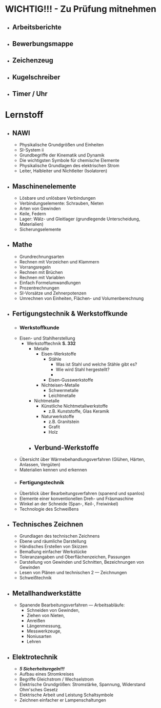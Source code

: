 # WICHTIG!!! - Zu Prüfung mitnehmen
- ## Arbeitsberichte
- ## Bewerbungsmappe
- ## Zeichenzeug
- ## Kugelschreiber
- ## Timer / Uhr
# Lernstoff
- ## NAWI
	- Physikalische Grundgrößen und Einheiten
	- SI-System ii
	- Grundbegriffe der Kinematik und Dynamik
	- Die wichtigsten Symbole für chemische Elemente
	- Physikalische Grundlagen des elektrischen Strom
	- Leiter, Halbleiter und Nichtleiter (Isolatoren)
- ## Maschinenelemente
	- Lösbare und unlösbare Verbindungen
	- Verbindungselemente: Schrauben, Nieten
	- Arten von Gewinden
	- Keile, Federn
	- Lager: Wälz- und Gleitlager (grundlegende Unterscheidung, Materialien)
	- Sicherungselemente
- ## Mathe
	- Grundrechnungsarten
	- Rechnen mit Vorzeichen und Klammern
	- Vorrangsregeln 
	- Rechnen mit Brüchen
	- Rechnen mit Variablen
	- Einfach Formelumwandlungen
	- Prozentrechnungen
	- SI-Vorsätze und Zehnerpotenzen
	- Umrechnen von Einheiten, Flächen- und Volumenberechnung
- ## Fertigungstechnik & Werkstoffkunde
	- ### Werkstoffkunde
	- Eisen- und Stahlherstellung
		- Werkstofftechnik **S. 332**
			- Metalle
				- Eisen-Werkstoffe
					- Stähle
						- Was ist Stahl und welche Stähle gibt es?
						- Wie wird Stahl hergestellt?
						- 
					- Eisen-Gusswerkstoffe
				- Nichteisen-Metalle
					- Schwermetalle
					- Leichtmetalle
			- Nichtmetalle
				- Künstliche Nichtmetallwerkstoffe
					- z.B. Kunststoffe, Glas  Keramik
				- Naturwerkstoffe
					- z.B. Granitstein
					- Grafit
					-  Holz
			- Verbund-Werkstoffe
				- 
	- Übersicht über Wärmebehandlungsverfahren (Glühen, Härten, Anlassen, Vergüten)
	- Materialien kennen und erkennen
	- ### Fertigungstechnik
	- Überblick über Bearbeitungsverfahren (spanend und spanlos) 
	- Elemente einer konventionellen Dreh- und Fräsmaschine
	- Winkel an der Schneide (Span-, Keil-, Freiwinkel)
	- Technologie des Schweißens
- ## Technisches Zeichnen
	- Grundlagen des technischen Zeichnens
	- Ebene und räumliche Darstellung
	- Händisches Erstellen von Skizzen
	- Bemaßung einfacher Werkstücke
	- Toleranzangaben und Oberflächenzeichen, Passungen
	- Darstellung von Gewinden und Schnitten, Bezeichnungen von Gewinden
	- Lesen von Plänen und technischen 2 — Zeichnungen
	- Schweißtechnik
- ## Metallhandwerkstätte
	- Spanende Bearbeitungsverfahren  — Arbeitsabläufe:
		- Schneiden von Gewinden, 
		- Ziehen von Nieten, 
		- Anreißen
		- Längenmessung, 
		- Messwerkzeuge, 
		- Noniusarten
		- Lehren
- ## Elektrotechnik
	- ***5 Sicherheitsregeln!!!***
	- Aufbau eines Stromkreises
	- Begriffe Gleichstrom / Wechselstrom
	- Elektrische Grundgrößen: Stromstärke, Spannung, Widerstand Ohm'sches Gesetz
	- Elektrische Arbeit und Leistung Schaltsymbole
	- Zeichnen einfacher er Lampenschaltungen